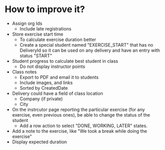 # How to improve it?

-   Assign org Ids
    -   Include late registrations
-   Store exercise start time
    -   To calculate exercise duration better
    -   Create a special student named "EXERCISE_START" that has no DeliveryId so it can be used on any delivery and have an entry with status "START"
-   Student progress to calculate best student in class
    -   Do not display instructor points
-   Class notes
    -   Export to PDF and email it to students
    -   Include images, and links
    -   Sorted by CreatedDate
-   Delivery could have a field of class location
    -   Company (if private)
    -   City
-   On the instrcutor page reporting the particular exercise (for any exercise, even previous ones), be able to change the status of the student
    -   Add a row action to select "DONE, WORKING, LATER" states.
-   Add a note to the exercise, like "We took a break while doing the exercise"
-   Display expected duration
